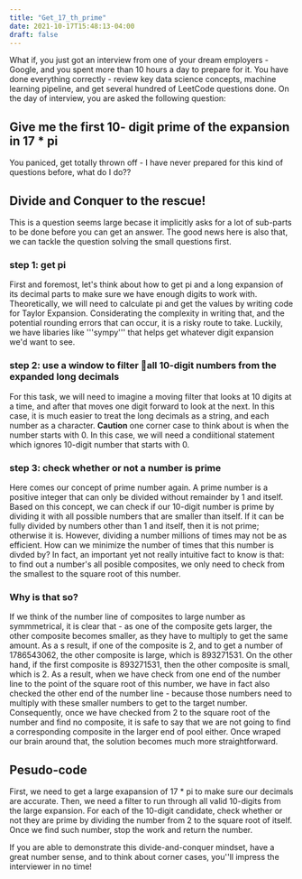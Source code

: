 ```yaml
---
title: "Get_17_th_prime"
date: 2021-10-17T15:48:13-04:00
draft: false
---
```

 What if, you just got an interview from one of your dream employers - Google, and you spent more than 10 hours a day to prepare for it. You have done everything correctly - review key data science concepts, machine learning pipeline, and get several hundred of LeetCode questions done. 
 On the day of interview, you are asked the following question: 
## Give me the first 10- digit prime of the expansion in 17 * pi
 You paniced, get totally thrown off - I have never prepared for this kind of questions before, what do I do?? 
## Divide and Conquer to the rescue!
 This is a question seems large becase it implicitly asks for a lot of sub-parts to be done before you can get an answer. The good news here is also that,
we can tackle the question solving the small questions first. 
### step 1: get pi
 First and foremost, let's think about how to get pi and a long expansion of its decimal parts to make sure we have enough digits to work with. 
 Theoretically, we will need to calculate pi and get the values by writing code for Taylor Expansion. Considerating the complexity in writing that,
and the potential rounding errors that can occur, it is a risky route to take. 
 Luckily, we have libaries like '''sympy''' that helps get whatever digit expansion we'd want to see. 
### step 2: use a window to filter all 10-digit numbers from the expanded long decimals
 For this task, we will need to imagine a moving filter that looks at 10 digits at a time, and after that moves one digit forward to look at the next.
In this case, it is much easier to treat the long decimals as a string, and each number as a character. 
 **Caution** one corner case to think about is when the number starts with 0. 
 In this case, we will need a condiitional statement which ignores 10-digit number that starts with 0. 
### step 3: check whether or not a number is prime
 Here comes our concept of prime number again. A prime number is a positive integer that can only be divided without remainder by 1 and itself.
Based on this concept, we can check if our 10-digit number is prime by dividing it with all possible numbers that are smaller than itself. If it can be fully divided by numbers other than 1 and itself, then it is not prime; otherwise it is. 
 However, dividing a number millions of times may not be as efficient. How can we minimize the number of times that this number is divded by? 
 In fact, an important yet not really intuitive fact to know is that: to find out a number's all posible composites, we only need to check from the smallest to the square root of this number. 
 ### Why is that so? 
 If we think of the number line of composites to large number as symmmetrical, it is clear that - as one of the composite gets larger, the other composite becomes smaller, as they have to multiply to get the same amount. As a s result, if one of the composite is 2, and to get a number of 1786543062, the other composite is large, which is 893271531. On the other hand, if the first composite is 893271531, then the other composite is small, which is 2. As a result, when we have check from one end of the number line to the point of the square root of this number, we have in fact also checked the other end of the number line - because those numbers need to multiply with these smaller numbers to get to the target number. 
 Consequently, once we have checked from 2 to the square root of the number and find no composite, it is safe to say that we are not going to find a corresponding composite in the larger end of pool either. 
 Once wraped our brain around that, the solution becomes much more straightforward. 
 ## Pesudo-code
 First, we need to get a large exapansion of 17 * pi to make sure our decimals are accurate. Then, we need a filter to run through all valid 10-digits from the large expansion. For each of the 10-digit candidate, check whether or not they are prime by dividing the number from 2 to the square root of itself. Once we find such number, stop the work and return the number.  

If you are able to demonstrate this divide-and-conquer mindset, have a great number sense, and to think about corner cases, you''ll impress the interviewer in no time!
